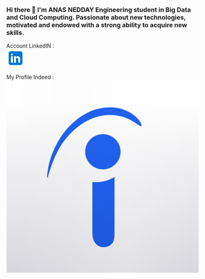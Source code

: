 ### Hi there 👋  I'm ANAS NEDDAY Engineering student in Big Data and Cloud Computing. Passionate about new technologies, motivated and endowed with a strong ability to acquire new skills.

Account LinkedIN : <br>
[![LinkedIn](linkedin.png)](https://www.linkedin.com/in/anas-nedday-944562234/)<br>

My Profile Indeed :<br>
[![Indeed](indeed.png)](https://www.indeed.com/?hl=fr_MA&co=MA&from=gnav-jobseeker-profile--profile-one-frontend)


<!--
**AnasNedday/AnasNedday** is a ✨ _special_ ✨ repository because its `README.md` (this file) appears on your GitHub profile.

Here are some ideas to get you started:

- 🔭 I’m currently working on ...
- 🌱 I’m currently learning ...
- 👯 I’m looking to collaborate on ...
- 🤔 I’m looking for help with ...
- 💬 Ask me about ...
- 📫 How to reach me: ...
- 😄 Pronouns: ...
- ⚡ Fun fact: ...
-->
